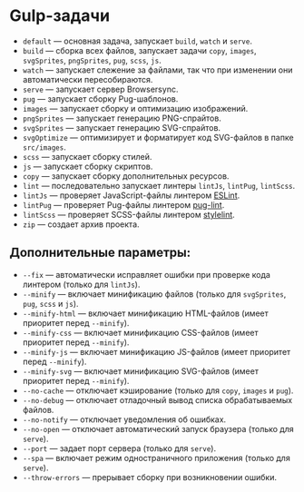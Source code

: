 # Gulp-задачи

* `default` — основная задача, запускает `build`, `watch` и `serve`.
* `build` — сборка всех файлов, запускает задачи `copy`, `images`, `svgSprites`, `pngSprites`, `pug`, `scss`, `js`.
* `watch` — запускает слежение за файлами, так что при изменении они автоматически пересобираются.
* `serve` — запускает сервер Browsersync.
* `pug` — запускает сборку Pug-шаблонов.
* `images` — запускает сборку и оптимизацию изображений.
* `pngSprites` — запускает генерацию PNG-спрайтов.
* `svgSprites` — запускает генерацию SVG-спрайтов.
* `svgOptimize` — оптимизирует и форматирует код SVG-файлов в папке `src/images`.
* `scss` — запускает сборку стилей.
* `js` — запускает сборку скриптов.
* `copy` — запускает сборку дополнительных ресурсов.
* `lint` — последовательно запускает линтеры `lintJs`, `lintPug`, `lintScss`.
* `lintJs` — проверяет JavaScript-файлы линтером [ESLint](http://eslint.org/).
* `lintPug` — проверяет Pug-файлы линтером [pug-lint](https://github.com/pugjs/pug-lint).
* `lintScss` — проверяет SCSS-файлы линтером [stylelint](https://stylelint.io/).
* `zip` — создает архив проекта.

## Дополнительные параметры:

* `--fix` — автоматически исправляет ошибки при проверке кода линтером (только для `lintJs`).
* `--minify` — включает минификацию файлов (только для `svgSprites`, `pug`, `scss` и `js`).
* `--minify-html` — включает минификацию HTML-файлов (имеет приоритет перед `--minify`).
* `--minify-css` — включает минификацию CSS-файлов (имеет приоритет перед `--minify`).
* `--minify-js` — включает минификацию JS-файлов (имеет приоритет перед `--minify`).
* `--minify-svg` — включает минификацию SVG-файлов (имеет приоритет перед `--minify`).
* `--no-cache` — отключает кэширование (только для `copy`, `images` и `pug`).
* `--no-debug` — отключает отладочный вывод списка обрабатываемых файлов.
* `--no-notify` — отключает уведомления об ошибках.
* `--no-open` — отключает автоматический запуск браузера (только для `serve`).
* `--port` — задает порт сервера (только для `serve`).
* `--spa` — включает режим одностраничного приложения (только для `serve`).
* `--throw-errors` — прерывает сборку при возникновении ошибки.
